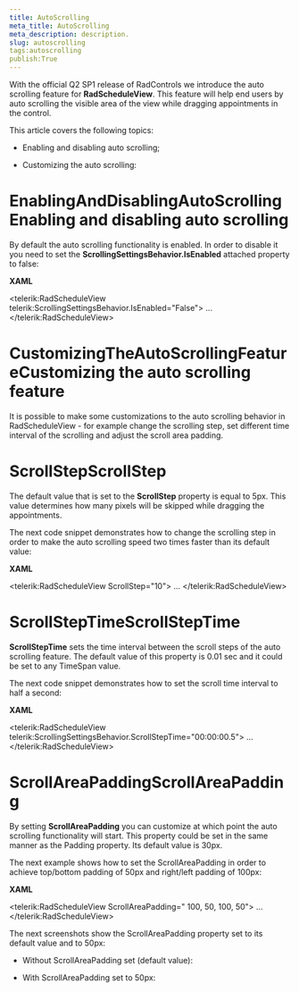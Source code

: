 ```yaml
---
title: AutoScrolling
meta_title: AutoScrolling
meta_description: description.
slug: autoscrolling
tags:autoscrolling
publish:True
---
```



With the official Q2 SP1 release of RadControls we introduce the auto scrolling feature for __RadScheduleView__. This feature will help end users by auto scrolling the visible area of the view while dragging appointments in the control.

This article covers the following topics:

* Enabling and disabling auto scrolling;

* Customizing the auto scrolling:

# EnablingAndDisablingAutoScrollingEnabling and disabling auto scrolling

By default the auto scrolling functionality is enabled. In order to disable it you need to set the __ScrollingSettingsBehavior.IsEnabled__ attached property to false:




 __XAML__
    	


<telerik:RadScheduleView telerik:ScrollingSettingsBehavior.IsEnabled="False">
	...
</telerik:RadScheduleView>



# CustomizingTheAutoScrollingFeatureCustomizing the auto scrolling feature

It is possible to make some customizations to the auto scrolling behavior in RadScheduleView - for example change the scrolling step, set different time interval of the scrolling and adjust the scroll area padding.

# ScrollStepScrollStep

The default value that is set to the __ScrollStep__ property is equal to 5px. This value determines how many pixels will be skipped while dragging the appointments.

The next code snippet demonstrates how to change the scrolling step in order to make the auto scrolling speed two times faster than its default value:




 __XAML__
    	


<telerik:RadScheduleView ScrollStep="10">
	…
</telerik:RadScheduleView>



# ScrollStepTimeScrollStepTime

__ScrollStepTime__ sets the time interval between the scroll steps of the auto scrolling feature. The default value of this property is 0.01 sec and it could be set to any TimeSpan value.

The next code snippet demonstrates how to set the scroll time interval to half a second:




 __XAML__
    	


<telerik:RadScheduleView telerik:ScrollingSettingsBehavior.ScrollStepTime="00:00:00.5">
	…
</telerik:RadScheduleView>



# ScrollAreaPaddingScrollAreaPadding

By setting __ScrollAreaPadding__ you can customize at which point the auto scrolling functionality will start. This property could be set in the same manner as the Padding property.  Its default value is 30px.

The next example shows how to set the ScrollAreaPadding in order to achieve top/bottom padding of 50px and right/left padding of 100px:




 __XAML__
    	


<telerik:RadScheduleView ScrollAreaPadding=" 100, 50, 100, 50">
	…
</telerik:RadScheduleView>



The next screenshots show the ScrollAreaPadding property set to its default value and to 50px:

* Without ScrollAreaPadding set (default value):

* With ScrollAreaPadding set to 50px:
